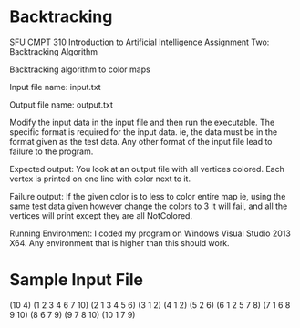 # Backtracking
SFU CMPT 310 Introduction to Artificial Intelligence Assignment Two: Backtracking Algorithm

Backtracking algorithm to color maps

Input file name: input.txt

Output file name: output.txt

Modify the input data in the input file and then run the executable.
The specific format is required for the input data.
ie, the data must be in the format given as the test data. 
Any other format of the input file lead to failure to the program.

Expected output:
You look at an output file with all vertices colored.
Each vertex is printed on one line with color next to it.

Failure output:
If the given color is to less to color entire map
ie, using the same test data given however change the colors to 3
It will fail, and all the vertices will print except they are all NotColored.

Running Environment:
I coded my program on Windows Visual Studio 2013 X64. Any environment that is higher than this should work.

# Sample Input File
(10 4)
(1 2 3 4 6 7 10)
(2 1 3 4 5 6)
(3 1 2)
(4 1 2)
(5 2 6)
(6 1 2 5 7 8)
(7 1 6 8 9 10)
(8 6 7 9)
(9 7 8 10)
(10 1 7 9)
